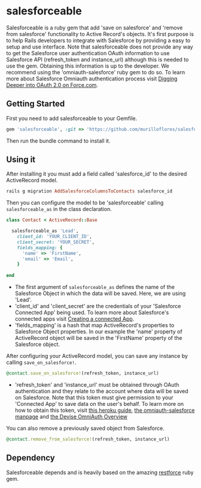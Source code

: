 # salesforceable
Salesforceable is a ruby gem that add 'save on salesforce' and 'remove from salesforce' functionality to Active Record's objects.
It's first purpose is to help Rails developers to integrate with Salesforce by providing a easy to setup and use interface. Note that salesforceable does not provide any way to get the Salesforce user authentication OAuth information to use Salesforce API (refresh_token and instance_url) although this is needed to use the gem. Obtaining this information is up to the developer. We recommend using the 'omniauth-salesforce' ruby gem to do so. To learn more about Salesforce Omniauth authentication process visit [Digging Deeper into OAuth 2.0 on Force.com](https://developer.salesforce.com/page/Digging_Deeper_into_OAuth_2.0_on_Force.com).

## Getting Started

First you need to add salesforceable to your Gemfile.
```ruby
gem 'salesforceable', :git => 'https://github.com/murilloflores/salesforceable.git'
```

Then run the bundle command to install it.

## Using it

After installing it you must add a field called 'salesforce_id' to the desired ActiveRecord model. 

```ruby
rails g migration AddSalesforceColumnsToContacts salesforce_id
```

Then you can configure the model to be 'salesforceable' calling ```salesforceable_as``` in the class declaration.

```ruby
class Contact < ActiveRecord::Base

  salesforceable_as 'Lead', 
    client_id: 'YOUR_CLIENT_ID', 
    client_secret: 'YOUR_SECRET',
    fields_mapping: {
      'name' => 'FirstName',
      'email' => 'Email',
    }
  
end
```

- The first argument of ```salesforceable_as``` defines the name of the Salesforce Object in which the data will be saved. Here, we are using 'Lead'.
- 'client_id' and 'client_secret' are the credentials of your 'Salesforce Connected App' being used. To learn more about Salesforce's connected apps visit [Creating a connected App](https://help.salesforce.com/apex/HTViewHelpDoc?id=connected_app_create.htm).
- 'fields_mapping' is a hash that map ActiveRecord's properties to Salesforce Object properties. In our example the 'name' property of ActiveRecord object will be saved in the 'FirstName' property of the Salesforce object.

After configuring your ActiveRecord model, you can save any instance by calling ```save_on_salesforce!```.

```ruby
@contact.save_on_salesforce!(refresh_token, instance_url)
```

- 'refresh_token' and 'instance_url' must be obtained through OAuth authentication and they relate to the account where data will be saved on Salesforce. Note that this token must give permission to your 'Connected App' to save data on the user's behalf.
To learn more on how to obtain this token, visit [this heroku guide](https://devcenter.heroku.com/articles/integrating-force-com-and-heroku-apps), [the omniauth-salesforce manpage](https://github.com/realdoug/omniauth-salesforce) and [the Devise OmniAuth Overview](https://github.com/plataformatec/devise/wiki/OmniAuth:-Overview)

You can also remove a previously saved object from Salesforce.
```ruby
@contact.remove_from_salesforce!(refresh_token, instance_url)
```

## Dependency

Salesforceable depends and is heavily based on the amazing [restforce](https://github.com/ejholmes/restforce) ruby gem.


